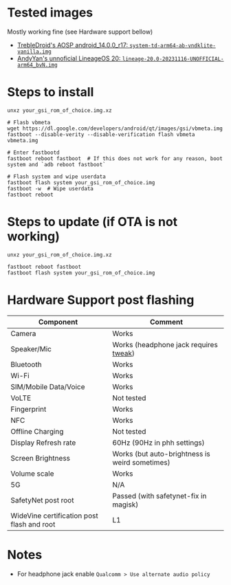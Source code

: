 # Tested images

Mostly working fine (see Hardware support bellow)

- [TrebleDroid's AOSP android_14.0.0_r17: `system-td-arm64-ab-vndklite-vanilla.img`](https://github.com/TrebleDroid/treble_experimentations/releases/tag/android_14.0.0_r17)
- [AndyYan's unnoficial LineageOS 20: `lineage-20.0-20231116-UNOFFICIAL-arm64_bvN.img`](https://sourceforge.net/projects/andyyan-gsi/files/lineage-20-light/)

# Steps to install

```
unxz your_gsi_rom_of_choice.img.xz

# Flasb vbmeta
wget https://dl.google.com/developers/android/qt/images/gsi/vbmeta.img
fastboot --disable-verity --disable-verification flash vbmeta vbmeta.img

# Enter fastbootd
fastboot reboot fastboot  # If this does not work for any reason, boot system and `adb reboot fastboot`

# Flash system and wipe userdata
fastboot flash system your_gsi_rom_of_choice.img
fastboot -w  # Wipe userdata
fastboot reboot
```

# Steps to update (if OTA is not working)

```
unxz your_gsi_rom_of_choice.img.xz

fastboot reboot fastboot
fastboot flash system your_gsi_rom_of_choice.img
```

# Hardware Support post flashing

| Component | Comment |
| --- | --- |
| Camera | Works |
| Speaker/Mic | Works (headphone jack requires [tweak](#notes)) |
| Bluetooth | Works |
| Wi-Fi | Works |
| SIM/Mobile Data/Voice | Works |
| VoLTE | Not tested |
| Fingerprint | Works |
| NFC | Works |
| Offline Charging | Not tested |
| Display Refresh rate | 60Hz (90Hz in phh settings) |
| Screen Brightness | Works (but auto-brightness is weird sometimes) |
| Volume scale | Works |
| 5G | N/A |
| SafetyNet post root | Passed (with safetynet-fix in magisk) |
| WideVine certification post flash and root | L1 |

# Notes

- For headphone jack enable `Qualcomm > Use alternate audio policy`